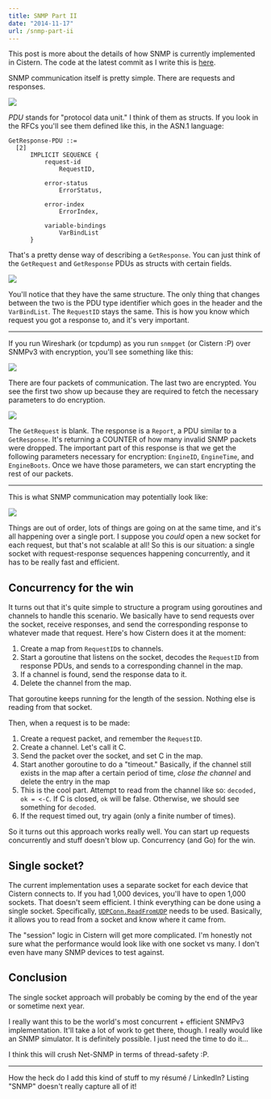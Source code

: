 ```yaml
---
title: SNMP Part II
date: "2014-11-17"
url: /snmp-part-ii
---
```



This post is more about the details of how SNMP is currently implemented in Cistern.
The code at the latest commit as I write this is [here](https://github.com/PreetamJinka/cistern/tree/4f57ab68c9a18266908a7221823b24085bd39d1c/net/snmp).

SNMP communication itself is pretty simple. There are requests and responses.

![](http://static.misfra.me/images/posts/snmp-part-ii/get-request-response.jpg)

*PDU* stands for "protocol data unit." I think of them as structs. If you look
in the RFCs you'll see them defined like this, in the ASN.1 language:

```
GetResponse-PDU ::=
  [2]
      IMPLICIT SEQUENCE {
          request-id
              RequestID,

          error-status
              ErrorStatus,

          error-index
              ErrorIndex,

          variable-bindings
              VarBindList
      }
```

That's a pretty dense way of describing a `GetResponse`. You can just think
of the `GetRequest` and `GetResponse` PDUs as structs with certain fields.

![](http://static.misfra.me/images/posts/snmp-part-ii/get-request-response-pdus.jpg)

You'll notice that they have the same structure. The only thing that changes between the two
is the PDU type identifier which goes in the header and the `VarBindList`. The `RequestID`
stays the same. This is how you know which request you got a response to, and it's very important.

---

If you run Wireshark (or tcpdump) as you run `snmpget` (or Cistern :P) over SNMPv3 with encryption,
you'll see something like this:

![](http://static.misfra.me/images/posts/snmp-part-ii/wireshark-screenshot.png)

There are four packets of communication. The last two are encrypted. You see the first two show up
because they are required to fetch the necessary parameters to do encryption.

![](http://static.misfra.me/images/posts/snmp-part-ii/discovery.jpg)

The `GetRequest` is blank. The response is a `Report`, a PDU similar to a `GetResponse`. It's
returning a COUNTER of how many invalid SNMP packets were dropped. The important part of this
response is that we get the following parameters necessary for encryption: `EngineID`, `EngineTime`,
and `EngineBoots`. Once we have those parameters, we can start encrypting the rest of our packets.

---

This is what SNMP communication may potentially look like:

![](http://static.misfra.me/images/posts/snmp-part-ii/communication-diagram.jpg)

Things are out of order, lots of things are going on at the same time, and it's all happening
over a single port. I suppose you *could* open a new socket for each request, but that's not
scalable at all! So this is our situation: a single socket with request-response sequences
happening concurrently, and it has to be really fast and efficient.

Concurrency for the win
---

It turns out that it's quite simple to structure a program using goroutines and channels
to handle this scenario. We basically have to send requests over the socket, receive responses,
and send the corresponding response to whatever made that request. Here's how Cistern does it
at the moment:

1. Create a map from `RequestID`s to channels.
2. Start a goroutine that listens on the socket, decodes the `RequestID` from response PDUs, and sends
to a corresponding channel in the map.
3. If a channel is found, send the response data to it.
4. Delete the channel from the map.

That goroutine keeps running for the length of the session. Nothing else is reading from that socket.

Then, when a request is to be made:

1. Create a request packet, and remember the `RequestID`.
2. Create a channel. Let's call it C.
3. Send the packet over the socket, and set C in the map.
4. Start another goroutine to do a "timeout." Basically, if the channel still exists in the map
after a certain period of time, *close the channel* and delete the entry in the map
5. This is the cool part. Attempt to read from the channel like so: `decoded, ok = <-C`. If C is
closed, `ok` will be false. Otherwise, we should see something for `decoded`.
6. If the request timed out, try again (only a finite number of times).

So it turns out this approach works really well. You can start up requests concurrently and
stuff doesn't blow up. Concurrency (and Go) for the win.

Single socket?
---

The current implementation uses a separate socket for each device that Cistern connects to.
If you had 1,000 devices, you'll have to open 1,000 sockets. That doesn't seem efficient.
I think everything can be done using a single socket. Specifically, [`UDPConn.ReadFromUDP`](http://golang.org/pkg/net/#UDPConn.ReadFromUDP)
needs to be used. Basically, it allows you to read from a socket and know where it came from.

The "session" logic in Cistern will get more complicated. I'm honestly not sure what the performance
would look like with one socket vs many. I don't even have many SNMP devices to test against.

Conclusion
---

The single socket approach will probably be coming by the end of the year or sometime
next year.

I really want this to be the world's most concurrent + efficient SNMPv3 implementation. It'll take
a lot of work to get there, though. I really would like an SNMP simulator. It is definitely possible.
I just need the time to do it...

 I think this will crush Net-SNMP in terms of thread-safety :P.

---

How the heck do I add this kind of stuff to my résumé / LinkedIn? Listing "SNMP" doesn't really capture
all of it!
